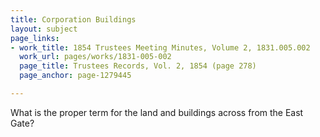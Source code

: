 ```yaml
---
title: Corporation Buildings
layout: subject
page_links:
- work_title: 1854 Trustees Meeting Minutes, Volume 2, 1831.005.002
  work_url: pages/works/1831-005-002
  page_title: Trustees Records, Vol. 2, 1854 (page 278)
  page_anchor: page-1279445

---
```

<p>What is the proper term for the land and buildings across from the East Gate?</p>